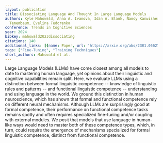 ```yaml
---
layout: publication
title: Dissociating Language And Thought In Large Language Models
authors: Kyle Mahowald, Anna A. Ivanova, Idan A. Blank, Nancy Kanwisher, Joshua B.
  Tenenbaum, Evelina Fedorenko
conference: Trends in Cognitive Sciences
year: 2024
bibkey: mahowald2023dissociating
citations: 140
additional_links: [{name: Paper, url: 'https://arxiv.org/abs/2301.06627'}]
tags: ["Fine-Tuning", "Training Techniques"]
short_authors: Mahowald et al.
---
```

Large Language Models (LLMs) have come closest among all models to date to
mastering human language, yet opinions about their linguistic and cognitive
capabilities remain split. Here, we evaluate LLMs using a distinction between
formal linguistic competence -- knowledge of linguistic rules and patterns --
and functional linguistic competence -- understanding and using language in the
world. We ground this distinction in human neuroscience, which has shown that
formal and functional competence rely on different neural mechanisms. Although
LLMs are surprisingly good at formal competence, their performance on
functional competence tasks remains spotty and often requires specialized
fine-tuning and/or coupling with external modules. We posit that models that
use language in human-like ways would need to master both of these competence
types, which, in turn, could require the emergence of mechanisms specialized
for formal linguistic competence, distinct from functional competence.